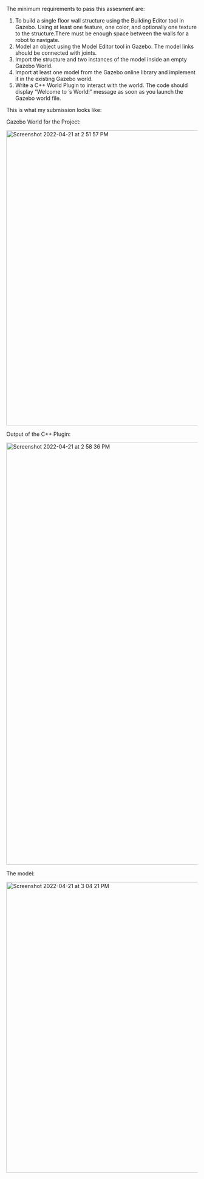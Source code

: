 The minimum requirements to pass this assesment are: 
1. To build a single floor wall structure using the Building Editor tool in Gazebo. Using at least one feature, one color, and optionally one texture to the structure.There must be enough space between the walls for a robot to navigate.
2. Model an object using the Model Editor tool in Gazebo. The model links should be connected with joints.
3. Import the structure and two instances of the model inside an empty Gazebo World.
4. Import at least one model from the Gazebo online library and implement it in the existing Gazebo world.
5. Write a C++ World Plugin to interact with the world. The code should display “Welcome to ’s World!” message as soon as you launch the Gazebo world file.

This is what my submission looks like: 

Gazebo World for the Project:

<img width="776" alt="Screenshot 2022-04-21 at 2 51 57 PM" src="https://user-images.githubusercontent.com/69090777/164423655-3438a147-dee9-4f52-beaa-a040bebdf825.png">

Output of the C++ Plugin:

<img width="1110" alt="Screenshot 2022-04-21 at 2 58 36 PM" src="https://user-images.githubusercontent.com/69090777/164424960-a580a5bd-08b5-4248-8f0b-9590a512b486.png">

The model: 

<img width="764" alt="Screenshot 2022-04-21 at 3 04 21 PM" src="https://user-images.githubusercontent.com/69090777/164426460-ac29f4b3-d608-4663-ab2f-da77863eef65.png">
